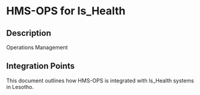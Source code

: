 # HMS-OPS for ls_Health

## Description

Operations Management

## Integration Points

This document outlines how HMS-OPS is integrated with ls_Health systems in Lesotho.
